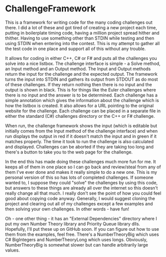 # ChallengeFramework
This is a framework for writing code for the many coding challenges out there.
I did a lot of these and got tired of creating a new project each time, putting
in boilerplate timing code, having a million project spread hither and thither.
Having to use something other than STDIN while testing and then using STDIN
when entering into the contest.  This is my attempt to gather all the test code
in one place and support all of this without any trouble.

It allows for coding in either C++, C# or F# and puts all the challenges you solve
into a nice listbox.  The challenge interface is simple - a Solve method, an Input
method and an Output method.  The Input and Output methods return the input for the
challenge and the expected output.  The framework turns the input into STDIN and
gathers its output from STDOUT as do most of these challenges.  If they return
nothing then there is no input and the output is shown in black.  This is for things
like the Euler challenges where there is no input and the answer is to be determined.
Each challenge has a simple annotation which gives the information about the challenge
which is how the listbox is created.  It also allows for a URL pointing to the original
website for the challenge.  Each challenge can be placed in a separate file in either the
standard (C#) challenges directory or the C++ or F# challenge.

When run, the challenge framework shows the input (which is editable but initially
comes from the Input method of the challenge interface) and when run displays the
output in red if it doesn't match the input and in green if it matches properly.
The time it took to run the challenge is also calculated and displayed.
Challenges can be aborted if they are taking too long and there's a button to take
you to the web page for the challenge.

In the end this has made doing these challenges much more fun for me.  It keeps all
of them in one place so I can go back and review/steal from any of them I've ever
done and makes it really simple to do a new one.  This is my personal version of this
so has lots of completed challenges.  If someone wanted to, I suppose they could "solve"
the challenges by using this code, but answers to these things are already all over the
internet so this doesn't really change all that much.  I really don't see the point of
how you could feel good about copying code anyway.  Generally, I would suggest cloning
the project and clearing out all of my challenges except a few examples and then solving
your own challenges.  In other words - have fun!

Oh - one other thing - it has an "External Dependencies" directory where I put my own
Number Theory library and Priority Queue library dlls.  Hopefully, I'll put these up
on GitHub soon.  If you can figure out how to use them from the examples, feel free.
There's a NumberTheoryBig which uses C# BigIntegers and NumberTheoryLong which uses
longs.  Obviously, NumberTheoryBig is somewhat slower but can handle arbitrarily
large values.
